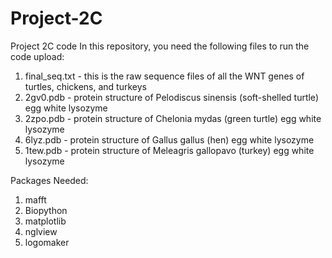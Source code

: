 # Project-2C
Project 2C code
In this repository, you need the following files to run the code upload:
1. final_seq.txt - this is the raw sequence files of all the WNT genes of turtles, chickens, and turkeys
2. 2gv0.pdb - protein structure of Pelodiscus sinensis (soft-shelled turtle) egg white lysozyme
3. 2zpo.pdb - protein structure of Chelonia mydas (green turtle) egg white lysozyme
4. 6lyz.pdb - protein structure of Gallus gallus (hen) egg white lysozyme
5. 1tew.pdb - protein structure of Meleagris gallopavo (turkey) egg white lysozyme

Packages Needed:
1. mafft
2. Biopython
3. matplotlib
4. nglview
5. logomaker
